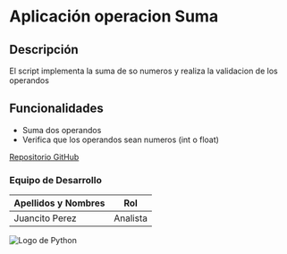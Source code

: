 # Aplicación operacion Suma
## Descripción
El script implementa la suma de so numeros y realiza la validacion de los operandos 
## Funcionalidades
- Suma dos operandos
- Verifica que los operandos sean numeros (int o float)

[Repositorio GitHub](https://github.com/MartinezJhef/operacion_suma.git)


### Equipo de Desarrollo
| Apellidos y Nombres | Rol |
|----------------------|-----|
|Juancito Perez|Analista|

![Logo de Python](https://github.com/user-attachments/assets/9e10c4d2-b34a-485a-b1f5-e7c659727beb)
